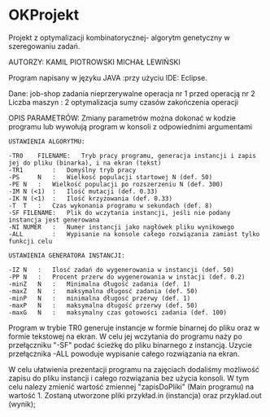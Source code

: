 # OKProjekt
Projekt z optymalizacji kombinatorycznej- algorytm genetyczny w szeregowaniu zadań.

AUTORZY:
	KAMIL PIOTROWSKI
	MICHAŁ LEWIŃSKI

Program napisany w języku JAVA :przy użyciu IDE: Eclipse.

Dane:
	job-shop
	zadania nieprzerywalne
	operacja nr 1 przed operacją nr 2
	Liczba maszyn : 2
	optymalizacja sumy czasów zakończenia operacji
	

OPIS PARAMETRÓW:
	Zmiany parametrów można dokonać w kodzie programu lub wywołują program w konsoli z odpowiednimi argumentami

	USTAWIENIA ALGORYTMU:

	-TR0	FILENAME:	Tryb pracy programu, generacja instancji i zapis jej do pliku (binarka), i na ekran (tekst)
	-TR1		:	Domyślny tryb pracy
	-PS 	N	:	Wielkosć populacji startowej N (def. 50)
	-PE	N	:	Wielkość populacji po rozszerzeniu N (def. 300)
	-IM	N (<1)	:	Ilość mutacji (def. 0.33)
	-IK	N (<1)	:	Ilość krzyżowania (def. 0.33)
	-T	T	:	Czas wykonania programu w sekundach (def. 8)
	-SF	FILENAME:	Plik do wczytania instancji, jeśli nie podany instancja jest generowana
	-NI	NUMER	:	Numer instancji jako nagłówek pliku wynikowego
	-ALL		: 	Wypisanie na konsole całego rozwiązania zamiast tylko funkcji celu		
	
	USTAWIENIA GENERATORA INSTANCJI:
	
	-IZ	N	:	Ilosć zadań do wygenerowania w instancji (def. 50)
	-PP	N	:	Procent przerw do wygenerowania w instacji (def. 0.2)
	-minZ	N	:	Minimalna długość zadania (def. 1)
	-maxZ	N	:	maksymalna długosć zadania (def. 50)
	-minP	N	:	minimalna długosć przerwy (def. 1)
	-maxP	N	:	maksymalna długość przerwy (def. 50)
	-maxG	N	:	maksymalny czas gotowości zadania (def. 100)

Program w trybie TR0 generuje instancje w formie binarnej do pliku oraz w formie tekstowej na ekran. W celu jej wczytania do programu naży po przełączniku "-SF" podać ścieżkę do pliku binarnego z instancją. Uzycie przełącznika -ALL powoduje wypisanie całego rozwiązania na ekran.

W celu ułatwienia prezentacji programu na zajęciach dodaliśmy możliwość zapisu do pliku instancji i całego rozwiązania bez użycia konsoli. 
W tym celu nalezy zmienić wartość zmiennej "zapisDoPliki" (Main programu) na wartość 1. Zostaną utworzone pliki przykład.in (instancja) oraz przyklad.out (wynik);
